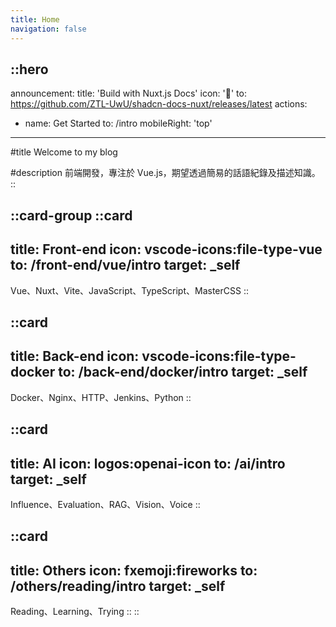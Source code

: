 ```yaml
---
title: Home
navigation: false
---
```


::hero
---
announcement:
  title: 'Build with Nuxt.js Docs'
  icon: '🎉'
  to: https://github.com/ZTL-UwU/shadcn-docs-nuxt/releases/latest
actions:
  - name: Get Started
    to: /intro
mobileRight: 'top'
---

#title
Welcome to my blog

#description
前端開發，專注於 Vue.js，期望透過簡易的話語紀錄及描述知識。
::

::card-group
  ::card
  ---
  title: Front-end
  icon: vscode-icons:file-type-vue
  to: /front-end/vue/intro
  target: _self
  ---
  Vue、Nuxt、Vite、JavaScript、TypeScript、MasterCSS
  ::

  ::card
  ---
  title: Back-end
  icon: vscode-icons:file-type-docker
  to: /back-end/docker/intro
  target: _self
  ---
  Docker、Nginx、HTTP、Jenkins、Python
  ::

  ::card
  ---
  title: AI
  icon: logos:openai-icon
  to: /ai/intro
  target: _self
  ---
  Influence、Evaluation、RAG、Vision、Voice
  ::

  ::card
  ---
  title: Others
  icon: fxemoji:fireworks
  to: /others/reading/intro
  target: _self
  ---
  Reading、Learning、Trying
  ::
::
